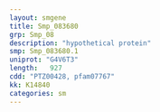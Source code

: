 ```yaml
---
layout: smgene
title: Smp_083680
grp: Smp_08
description: "hypothetical protein"
smp: Smp_083680.1
uniprot: "G4V6T3"
length:   927
cdd: "PTZ00428, pfam07767"
kk: K14840
categories: sm
---
```

